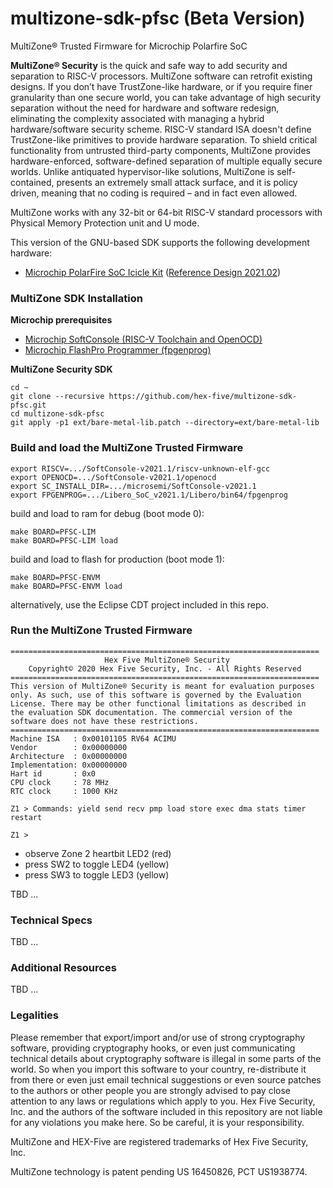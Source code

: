 # multizone-sdk-pfsc (Beta Version)
MultiZone® Trusted Firmware for Microchip Polarfire SoC

**MultiZone® Security** is the quick and safe way to add security and separation to RISC-V processors. MultiZone software can retrofit existing designs. If you don’t have TrustZone-like hardware, or if you require finer granularity than one secure world, you can take advantage of high security separation without the need for hardware and software redesign, eliminating the complexity associated with managing a hybrid hardware/software security scheme. RISC-V standard ISA doesn't define TrustZone-like primitives to provide hardware separation. To shield critical functionality from untrusted third-party components, MultiZone provides hardware-enforced, software-defined separation of multiple equally secure worlds. Unlike antiquated hypervisor-like solutions, MultiZone is self-contained, presents an extremely small attack surface, and it is policy driven, meaning that no coding is required – and in fact even allowed.

MultiZone works with any 32-bit or 64-bit RISC-V standard processors with Physical Memory Protection unit and U mode.

This version of the GNU-based SDK supports the following development hardware:

- [Microchip PolarFire SoC Icicle Kit](https://www.microsemi.com/existing-parts/parts/152514) ([Reference Design 2021.02](https://github.com/polarfire-soc/icicle-kit-reference-design/releases/tag/2021.02))


### MultiZone SDK Installation ###

**Microchip prerequisites**

- [Microchip SoftConsole (RISC-V Toolchain and OpenOCD)](https://www.microsemi.com/product-directory/design-tools/4879-softconsole#downloads)
- [Microchip FlashPro Programmer (fpgenprog)](https://www.microsemi.com/product-directory/programming-and-debug/4977-flashpro)


**MultiZone Security SDK**

```
cd ~
git clone --recursive https://github.com/hex-five/multizone-sdk-pfsc.git
cd multizone-sdk-pfsc
git apply -p1 ext/bare-metal-lib.patch --directory=ext/bare-metal-lib
```


### Build and load the MultiZone Trusted Firmware ###

```
export RISCV=.../SoftConsole-v2021.1/riscv-unknown-elf-gcc
export OPENOCD=.../SoftConsole-v2021.1/openocd
export SC_INSTALL_DIR=.../microsemi/SoftConsole-v2021.1
export FPGENPROG=.../Libero_SoC_v2021.1/Libero/bin64/fpgenprog
```
build and load to ram for debug (boot mode 0):

```
make BOARD=PFSC-LIM 
make BOARD=PFSC-LIM load
```

build and load to flash for production (boot mode 1):

```
make BOARD=PFSC-ENVM 
make BOARD=PFSC-ENVM load
```

alternatively, use the Eclipse CDT project included in this repo.


### Run the MultiZone Trusted Firmware ###

```
=====================================================================
      	             Hex Five MultiZone® Security                    
    Copyright© 2020 Hex Five Security, Inc. - All Rights Reserved    
=====================================================================
This version of MultiZone® Security is meant for evaluation purposes 
only. As such, use of this software is governed by the Evaluation    
License. There may be other functional limitations as described in   
the evaluation SDK documentation. The commercial version of the      
software does not have these restrictions.                           
=====================================================================
Machine ISA   : 0x00101105 RV64 ACIMU 
Vendor        : 0x00000000  
Architecture  : 0x00000000  
Implementation: 0x00000000 
Hart id       : 0x0 
CPU clock     : 78 MHz 
RTC clock     : 1000 KHz 

Z1 > Commands: yield send recv pmp load store exec dma stats timer restart 

Z1 > 
```
- observe Zone 2 heartbit LED2 (red)
- press SW2 to toggle LED4 (yellow)
- press SW3 to toggle LED3 (yellow)

TBD ...


### Technical Specs ###

TBD ...


### Additional Resources ###

TBD ...


### Legalities ###

Please remember that export/import and/or use of strong cryptography software, providing cryptography hooks, or even just communicating technical details about cryptography software is illegal in some parts of the world. So when you import this software to your country, re-distribute it from there or even just email technical suggestions or even source patches to the authors or other people you are strongly advised to pay close attention to any laws or regulations which apply to you. Hex Five Security, Inc. and the authors of the software included in this repository are not liable for any violations you make here. So be careful, it is your responsibility.

MultiZone and HEX-Five are registered trademarks of Hex Five Security, Inc.

MultiZone technology is patent pending US 16450826, PCT US1938774.


